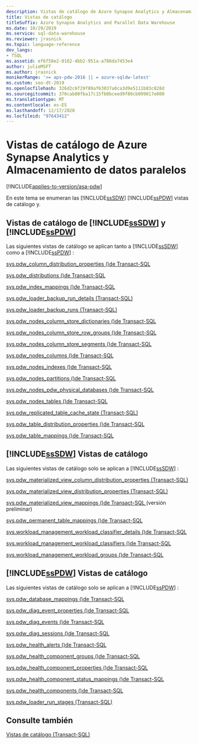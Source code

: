 ```yaml
---
description: Vistas de catálogo de Azure Synapse Analytics y Almacenamiento de datos paralelos
title: Vistas de catálogo
titleSuffix: Azure Synapse Analytics and Parallel Data Warehouse
ms.date: 10/29/2019
ms.service: sql-data-warehouse
ms.reviewer: jrasnick
ms.topic: language-reference
dev_langs:
- TSQL
ms.assetid: ef6f58e2-0162-4bb2-951a-a786da7453e4
author: julieMSFT
ms.author: jrasnick
monikerRange: '>= aps-pdw-2016 || = azure-sqldw-latest'
ms.custom: seo-dt-2019
ms.openlocfilehash: 326d2c6f29f89af63037a0ca3d9e5111b83c828d
ms.sourcegitcommit: 370cab80fba17c15fb0bceed9f80cb099017e000
ms.translationtype: MT
ms.contentlocale: es-ES
ms.lasthandoff: 12/17/2020
ms.locfileid: "97643412"
---
```

# <a name="azure-synapse-analytics-and-parallel-data-warehouse-catalog-views"></a>Vistas de catálogo de Azure Synapse Analytics y Almacenamiento de datos paralelos

[!INCLUDE[applies-to-version/asa-pdw](../../includes/applies-to-version/asa-pdw.md)]

 En este tema se enumeran las [!INCLUDE[ssSDW](../../includes/sssdw-md.md)] [!INCLUDE[ssPDW](../../includes/sspdw-md.md)] vistas de catálogo y.  
  
## <a name="sssdw-and-sspdw-catalog-views"></a>Vistas de catálogo de [!INCLUDE[ssSDW](../../includes/sssdw-md.md)] y [!INCLUDE[ssPDW](../../includes/sspdw-md.md)]  
 Las siguientes vistas de catálogo se aplican tanto a [!INCLUDE[ssSDW](../../includes/sssdw-md.md)] como a [!INCLUDE[ssPDW](../../includes/sspdw-md.md)] :  
  
 [sys.pdw_column_distribution_properties &#40;&#41;de Transact-SQL ](../../relational-databases/system-catalog-views/sys-pdw-column-distribution-properties-transact-sql.md)  
  
 [sys.pdw_distributions &#40;&#41;de Transact-SQL ](../../relational-databases/system-catalog-views/sys-pdw-distributions-transact-sql.md)  
  
 [sys.pdw_index_mappings &#40;&#41;de Transact-SQL ](../../relational-databases/system-catalog-views/sys-pdw-index-mappings-transact-sql.md)  
  
 [sys.pdw_loader_backup_run_details &#40;Transact-SQL&#41;](../../relational-databases/system-catalog-views/sys-pdw-loader-backup-run-details-transact-sql.md)  
  
 [sys.pdw_loader_backup_runs &#40;Transact-SQL&#41;](../../relational-databases/system-catalog-views/sys-pdw-loader-backup-runs-transact-sql.md)  
  
 [sys.pdw_nodes_column_store_dictionaries &#40;&#41;de Transact-SQL ](../../relational-databases/system-catalog-views/sys-pdw-nodes-column-store-dictionaries-transact-sql.md)  
  
 [sys.pdw_nodes_column_store_row_groups &#40;&#41;de Transact-SQL ](../../relational-databases/system-catalog-views/sys-pdw-nodes-column-store-row-groups-transact-sql.md)  
  
 [sys.pdw_nodes_column_store_segments &#40;&#41;de Transact-SQL ](../../relational-databases/system-catalog-views/sys-pdw-nodes-column-store-segments-transact-sql.md)  
  
 [sys.pdw_nodes_columns &#40;&#41;de Transact-SQL ](../../relational-databases/system-catalog-views/sys-pdw-nodes-columns-transact-sql.md)  
  
 [sys.pdw_nodes_indexes &#40;&#41;de Transact-SQL ](../../relational-databases/system-catalog-views/sys-pdw-nodes-indexes-transact-sql.md)  
  
 [sys.pdw_nodes_partitions &#40;&#41;de Transact-SQL ](../../relational-databases/system-catalog-views/sys-pdw-nodes-partitions-transact-sql.md)  
  
 [sys.pdw_nodes_pdw_physical_databases &#40;&#41;de Transact-SQL ](../../relational-databases/system-catalog-views/sys-pdw-nodes-pdw-physical-databases-transact-sql.md)  
  
 [sys.pdw_nodes_tables &#40;&#41;de Transact-SQL ](../../relational-databases/system-catalog-views/sys-pdw-nodes-tables-transact-sql.md) 

 [sys.pdw_replicated_table_cache_state (Transact-SQL)](sys-pdw-replicated-table-cache-state-transact-sql.md) 
  
 [sys.pdw_table_distribution_properties &#40;&#41;de Transact-SQL ](../../relational-databases/system-catalog-views/sys-pdw-table-distribution-properties-transact-sql.md)  
  
 [sys.pdw_table_mappings &#40;&#41;de Transact-SQL ](../../relational-databases/system-catalog-views/sys-pdw-table-mappings-transact-sql.md) 

## <a name="sssdw-catalog-views"></a>[!INCLUDE[ssSDW](../../includes/sssdw-md.md)] Vistas de catálogo

 Las siguientes vistas de catálogo solo se aplican a [!INCLUDE[ssSDW](../../includes/sssdw-md.md)] :

 [sys.pdw_materialized_view_column_distribution_properties &#40;Transact-SQL&#41;](./sys-pdw-materialized-view-column-distribution-properties-transact-sql.md?view=azure-sqldw-latest&preserve-view=true) 

 [sys.pdw_materialized_view_distribution_properties &#40;Transact-SQL&#41;](./sys-pdw-materialized-view-distribution-properties-transact-sql.md?view=azure-sqldw-latest&preserve-view=true) 

 [sys.pdw_materialized_view_mappings &#40;&#41;de Transact-SQL ](./sys-pdw-materialized-view-mappings-transact-sql.md?view=azure-sqldw-latest&preserve-view=true) (versión preliminar)

 [sys.pdw_permanent_table_mappings &#40;&#41;de Transact-SQL ](../../relational-databases/system-catalog-views/sys-pdw-permanent-table-mappings-transact-sql.md)

 [sys.workload_management_workload_classifier_details &#40;&#41;de Transact-SQL ](../../relational-databases/system-catalog-views/sys-workload-management-workload-classifier-details-transact-sql.md)
  
 [sys.workload_management_workload_classifiers &#40;&#41;de Transact-SQL ](../../relational-databases/system-catalog-views/sys-workload-management-workload-classifiers-transact-sql.md)
  
 [sys.workload_management_workload_groups &#40;&#41;de Transact-SQL ](./sys-workload-management-workload-groups-transact-sql.md?view=azure-sqldw-latest&preserve-view=true)

## <a name="sspdw-catalog-views"></a>[!INCLUDE[ssPDW](../../includes/sspdw-md.md)] Vistas de catálogo

 Las siguientes vistas de catálogo solo se aplican a [!INCLUDE[ssPDW](../../includes/sspdw-md.md)] :

 [sys.pdw_database_mappings &#40;&#41;de Transact-SQL ](../../relational-databases/system-catalog-views/sys-pdw-database-mappings-transact-sql.md)  
  
 [sys.pdw_diag_event_properties &#40;&#41;de Transact-SQL ](../../relational-databases/system-catalog-views/sys-pdw-diag-event-properties-transact-sql.md)  
  
 [sys.pdw_diag_events &#40;&#41;de Transact-SQL ](../../relational-databases/system-catalog-views/sys-pdw-diag-events-transact-sql.md)  
  
 [sys.pdw_diag_sessions &#40;&#41;de Transact-SQL ](../../relational-databases/system-catalog-views/sys-pdw-diag-sessions-transact-sql.md)  
  
 [sys.pdw_health_alerts &#40;&#41;de Transact-SQL ](../../relational-databases/system-catalog-views/sys-pdw-health-alerts-transact-sql.md)  
  
 [sys.pdw_health_component_groups &#40;&#41;de Transact-SQL ](../../relational-databases/system-catalog-views/sys-pdw-health-component-groups-transact-sql.md)  
  
 [sys.pdw_health_component_properties &#40;&#41;de Transact-SQL ](../../relational-databases/system-catalog-views/sys-pdw-health-component-properties-transact-sql.md)  
  
 [sys.pdw_health_component_status_mappings &#40;&#41;de Transact-SQL ](../../relational-databases/system-catalog-views/sys-pdw-health-component-status-mappings-transact-sql.md)  
  
 [sys.pdw_health_components &#40;&#41;de Transact-SQL ](../../relational-databases/system-catalog-views/sys-pdw-health-components-transact-sql.md)  
  
 [sys.pdw_loader_run_stages &#40;Transact-SQL&#41;](../../relational-databases/system-catalog-views/sys-pdw-loader-run-stages-transact-sql.md)  
  
## <a name="see-also"></a>Consulte también  
 [Vistas de catálogo &#40;Transact-SQL&#41;](../../relational-databases/system-catalog-views/catalog-views-transact-sql.md)  
  
